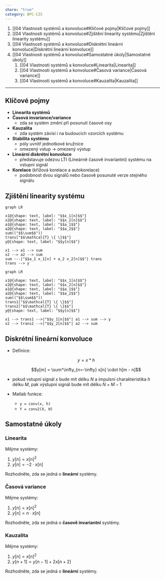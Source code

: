 ```yaml
---
share: "true"
category: BPC-CZS
---
```


1. [[04 Vlastnosti systémů a konvoluce#Klíčové pojmy|Klíčové pojmy]]
2. [[04 Vlastnosti systémů a konvoluce#Zjištění linearity systému|Zjištění linearity systému]]
3. [[04 Vlastnosti systémů a konvoluce#Diskrétní lineární konvoluce|Diskrétní lineární konvoluce]]
4. [[04 Vlastnosti systémů a konvoluce#Samostatné úkoly|Samostatné úkoly]]
	1. [[04 Vlastnosti systémů a konvoluce#Linearita|Linearita]]
	2. [[04 Vlastnosti systémů a konvoluce#Časová variance|Časová variance]]
	3. [[04 Vlastnosti systémů a konvoluce#Kauzalita|Kauzalita]]

---

## Klíčové pojmy

- **Linearita systémů**
- **Časová invariance/variance**
	- zda se systém změní při posunutí časové osy
- **Kauzalita**
	- zda systém závisí i na budoucích vzorcích systému
- **Stabilita systému**
	- póly uvnitř jednotkové kružnice
	- omezený vstup -> omezený výstup
- **Lineární diskrétní konvoluce**
	- představuje odezvu LTI (Lineárně časově invariantní) systému na vstupní signál
- **Korelace** (křížová korelace a autokorelace)
	- podobnost dvou signálů nebo časově posunuté verze stejného signálu

## Zjištění linearity systému

```mermaid
graph LR

x1@{shape: text, label: "$$x_1[n]$$"}
x2@{shape: text, label: "$$x_2[n]$$"}
a1@{shape: text, label: "$$a_1$$"}
a2@{shape: text, label: "$$a_2$$"}
sum(("$$\sum$$"))
trans["$$\mathcal{T} \{ \}$$"]
y@{shape: text, label: "$$y[n]$$"}

x1 --> a1 --> sum
x2 --> a2 --> sum
sum ---|"$$a_1 x_1[n] + a_2 x_2[n]$$"| trans
trans --> y

```

```mermaid
graph LR

x1@{shape: text, label: "$$x_1[n]$$"}
x2@{shape: text, label: "$$x_2[n]$$"}
a1@{shape: text, label: "$$a_1$$"}
a2@{shape: text, label: "$$a_2$$"}
sum(("$$\sum$$"))
trans1["$$\mathcal{T} \{ \}$$"]
trans2["$$\mathcal{T} \{ \}$$"]
y@{shape: text, label: "$$y[n]$$"}

x1 --> trans1 -->|"$$y_1[n]$$"| a1 --> sum --> y
x2 --> trans2 -->|"$$y_2[n]$$"| a2 --> sum

```


## Diskrétní lineární konvoluce

- Definice:

	$$y = x * h$$

	$$y[m] = \sum^\infty_{n=-\infty} x[n] \cdot h[m - n]$$

- pokud vstupní signál $x$ bude mít délku $N$ a impulsní charakteristika $h$ délku $M$, pak výstupní signál bude mít délku $N + M − 1$
- Matlab funkce:
	- `y = conv(x, h)`
	- `Y = conv2(X, H)`

## Samostatné úkoly

### Linearita

Mějme systémy:
1. $y[n] = x[n]^2$
2. $y[n] = -2 \cdot x[n]$

Rozhodněte, zda se jedná o **lineární** systémy.

### Časová variance

Mějme systémy:
1. $y[n] = x[n]^2$
2. $y[n] = n \cdot x[n]$

Rozhodněte, zda se jedná o **časově invariantní** systémy.

### Kauzalita

Mějme systémy:
1. $y[n] = x[n]^2$
2. $y[n + 1] = y[n - 1] + 2x[n + 2]$

Rozhodněte, zda se jedná o **lineární** systémy.
